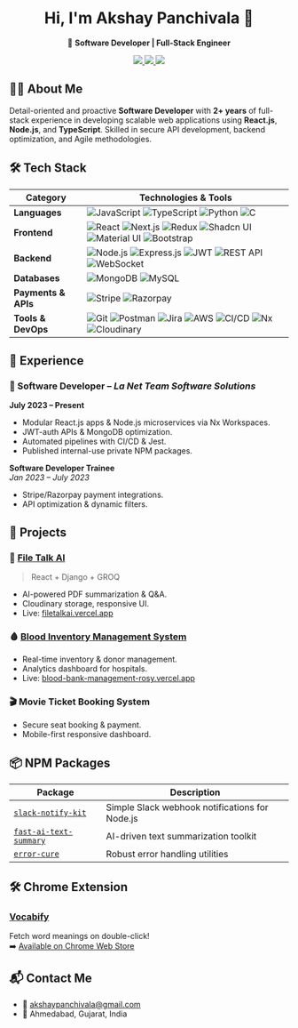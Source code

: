 <h1 align="center">Hi, I'm Akshay Panchivala 👋</h1>

<p align="center">
🚀 <b>Software Developer | Full-Stack Engineer</b>
</p>

<p align="center">
  <a href="https://github.com/AkshayPanchivala">
    <img src="https://img.shields.io/badge/GitHub-AkshayPanchivala-181717?logo=github" />
  </a>
  <a href="https://linkedin.com/in/akshay-kumar-panchivala-680858194">
    <img src="https://img.shields.io/badge/LinkedIn-akshay--kumar--panchivala-0A66C2?logo=linkedin" />
  </a>
  <a href="https://akshaypanchivala.vercel.app/">
    <img src="https://img.shields.io/badge/Portfolio-akshaypanchivala.vercel.app-000000?logo=vercel" />
  </a>
</p>



## 👨‍💻 About Me

Detail-oriented and proactive **Software Developer** with **2+ years** of full-stack experience in developing scalable web applications using **React.js**, **Node.js**, and **TypeScript**. Skilled in secure API development, backend optimization, and Agile methodologies.



## 🛠️ Tech Stack

| **Category**       | **Technologies & Tools**                                                                                           |
|--------------------|---------------------------------------------------------------------------------------------------------------------|
| **Languages**      | ![JavaScript](https://img.shields.io/badge/-JavaScript-F7DF1E?logo=javascript&logoColor=black) ![TypeScript](https://img.shields.io/badge/-TypeScript-3178C6?logo=typescript&logoColor=white) ![Python](https://img.shields.io/badge/-Python-3776AB?logo=python&logoColor=white) ![C](https://img.shields.io/badge/-C-A8B9CC?logo=c&logoColor=white) |
| **Frontend**       | ![React](https://img.shields.io/badge/-React-61DAFB?logo=react&logoColor=black) ![Next.js](https://img.shields.io/badge/-Next.js-000000?logo=nextdotjs&logoColor=white) ![Redux](https://img.shields.io/badge/-Redux-764ABC?logo=redux&logoColor=white) ![Shadcn UI](https://img.shields.io/badge/-Shadcn_UI-000000?logo=vercel&logoColor=white) ![Material UI](https://img.shields.io/badge/-MUI-007FFF?logo=mui&logoColor=white) ![Bootstrap](https://img.shields.io/badge/-Bootstrap-7952B3?logo=bootstrap&logoColor=white) |
| **Backend**        | ![Node.js](https://img.shields.io/badge/-Node.js-339933?logo=nodedotjs&logoColor=white) ![Express.js](https://img.shields.io/badge/-Express.js-000000?logo=express&logoColor=white) ![JWT](https://img.shields.io/badge/-JWT-000000?logo=jsonwebtokens&logoColor=white) ![REST API](https://img.shields.io/badge/-REST_API-FF6C37?logo=fastapi&logoColor=white) ![WebSocket](https://img.shields.io/badge/-WebSocket-1C9CEA?logo=socketdotio&logoColor=white) |
| **Databases**      | ![MongoDB](https://img.shields.io/badge/-MongoDB-47A248?logo=mongodb&logoColor=white) ![MySQL](https://img.shields.io/badge/-MySQL-4479A1?logo=mysql&logoColor=white) |
| **Payments & APIs**| ![Stripe](https://img.shields.io/badge/-Stripe-635BFF?logo=stripe&logoColor=white) ![Razorpay](https://img.shields.io/badge/-Razorpay-02042B?logo=razorpay&logoColor=white) |
| **Tools & DevOps** | ![Git](https://img.shields.io/badge/-Git-F05032?logo=git&logoColor=white) ![Postman](https://img.shields.io/badge/-Postman-FF6C37?logo=postman&logoColor=white) ![Jira](https://img.shields.io/badge/-Jira-0052CC?logo=jira&logoColor=white) ![AWS](https://img.shields.io/badge/-AWS_Basics-FF9900?logo=amazonaws&logoColor=white) ![CI/CD](https://img.shields.io/badge/-CI/CD-4FA1F3?logo=githubactions&logoColor=white) ![Nx](https://img.shields.io/badge/-Nx-143055?logo=nx&logoColor=white) ![Cloudinary](https://img.shields.io/badge/-Cloudinary-3448C5?logo=cloudinary&logoColor=white) |



## 💼 Experience

### 🚀 Software Developer – *La Net Team Software Solutions*

**July 2023 – Present**

- Modular React.js apps & Node.js microservices via Nx Workspaces.
- JWT-auth APIs & MongoDB optimization.
- Automated pipelines with CI/CD & Jest.
- Published internal-use private NPM packages.

**Software Developer Trainee**  
*Jan 2023 – July 2023*

- Stripe/Razorpay payment integrations.
- API optimization & dynamic filters.



## 🚀 Projects

### 📄 [File Talk AI](https://filetalkai.vercel.app/)

> React + Django + GROQ

- AI-powered PDF summarization & Q&A.
- Cloudinary storage, responsive UI.
- Live: [filetalkai.vercel.app](https://filetalkai.vercel.app/)



### 🩸 [Blood Inventory Management System](https://blood-bank-management-rosy.vercel.app/)

- Real-time inventory & donor management.
- Analytics dashboard for hospitals.
- Live: [blood-bank-management-rosy.vercel.app](https://blood-bank-management-rosy.vercel.app/)



### 🎬 Movie Ticket Booking System

- Secure seat booking & payment.
- Mobile-first responsive dashboard.


## 📦 NPM Packages

| Package                                                                 | Description                                       |
|--------------------------------------------------------------------------|---------------------------------------------------|
| [`slack-notify-kit`](https://www.npmjs.com/package/slack-notify-kit)     | Simple Slack webhook notifications for Node.js    |
| [`fast-ai-text-summary`](https://www.npmjs.com/package/fast-ai-text-summary) | AI-driven text summarization toolkit             |
| [`error-cure`](https://www.npmjs.com/package/error-cure)                 | Robust error handling utilities                   |



## 🛠️ Chrome Extension

### [**Vocabify**](https://chromewebstore.google.com/detail/ieoaogocfjofgelllmghfpliomldpafg?utm_source=item-share-cb)

Fetch word meanings on double-click!  
➡️ [Available on Chrome Web Store](https://chromewebstore.google.com/detail/ieoaogocfjofgelllmghfpliomldpafg?utm_source=item-share-cb)



## 📬 Contact Me

- 📧 [akshaypanchivala@gmail.com](mailto:akshaypanchivala@gmail.com)
- 📍 Ahmedabad, Gujarat, India


